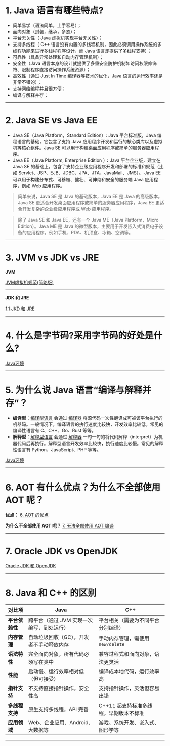 
# 1. Java 语言有哪些特点?

- 简单易学（语法简单，上手容易）；
- 面向对象（封装，继承，多态）；
- 平台无关性（ Java 虚拟机实现平台无关性）；
- 支持多线程（ C++ 语言没有内置的多线程机制，因此必须调用操作系统的多线程功能来进行多线程程序设计，而 Java 语言却提供了多线程支持）；
- 可靠性（具备异常处理和自动内存管理机制）；
- 安全性（Java 语言本身的设计就提供了多重安全防护机制如访问权限修饰符、限制程序直接访问操作系统资源）；
- 高效性（通过 Just In Time 编译器等技术的优化，Java 语言的运行效率还是非常不错的）；
- 支持网络编程并且很方便；
- 编译与解释并存；

---
# 2. Java SE vs Java EE

- Java SE（Java Platform，Standard Edition）: Java 平台标准版，Java 编程语言的基础，它包含了支持 Java 应用程序开发和运行的核心类库以及虚拟机等核心组件。Java SE 可以用于构建桌面应用程序或简单的服务器应用程序。
- Java EE（Java Platform, Enterprise Edition ）：Java 平台企业版，建立在 Java SE 的基础上，包含了支持企业级应用程序开发和部署的标准和规范（比如 Servlet、JSP、EJB、JDBC、JPA、JTA、JavaMail、JMS）。 Java EE 可以用于构建分布式、可移植、健壮、可伸缩和安全的服务端 Java 应用程序，例如 Web 应用程序。

>简单来说，Java SE 是 Java 的基础版本，Java EE 是 Java 的高级版本。Java SE 更适合开发桌面应用程序或简单的服务器应用程序，Java EE 更适合开发复杂的企业级应用程序或 Web 应用程序。

>除了 Java SE 和 Java EE，还有一个 Java ME（Java Platform，Micro Edition）。Java ME 是 Java 的微型版本，主要用于开发嵌入式消费电子设备的应用程序，例如手机、PDA、机顶盒、冰箱、空调等。

---
# 3. JVM vs JDK vs JRE

**JVM**

[JVM虚拟机规范(简略版)](../../../java笔记/JVM虚拟机规范(简略版).md#^946d05)

****

**JDK 和 JRE**

[1.1 JKD 和 JRE](../../../java笔记/Java环境.md#1.1%20JKD%20和%20JRE)

****

# 4. 什么是字节码?采用字节码的好处是什么?

[Java环境](../../../java笔记/Java环境.md#^5e7eb9)

****
# 5. 为什么说 Java 语言“编译与解释并存”？

- **编译型**：[编译型语言](https://zh.wikipedia.org/wiki/%E7%B7%A8%E8%AD%AF%E8%AA%9E%E8%A8%80) 会通过 [编译器](https://zh.wikipedia.org/wiki/%E7%B7%A8%E8%AD%AF%E5%99%A8) 将源代码一次性翻译成可被该平台执行的机器码。一般情况下，编译语言的执行速度比较快，开发效率比较低。常见的编译性语言有 C、C++、Go、Rust 等等。
- **解释型**：[解释型语言](https://zh.wikipedia.org/wiki/%E7%9B%B4%E8%AD%AF%E8%AA%9E%E8%A8%80) 会通过 [解释器](https://zh.wikipedia.org/wiki/%E7%9B%B4%E8%AD%AF%E5%99%A8) 一句一句的将代码解释（interpret）为机器代码后再执行。解释型语言开发效率比较快，执行速度比较慢。常见的解释性语言有 Python、JavaScript、PHP 等等。

[Java环境](../../../java笔记/Java环境.md#^aadcdf)

---

# 6. AOT 有什么优点？为什么不全部使用 AOT 呢？

**优点：** [6. AOT 的优点](../../../java笔记/JIT%20和%20AOT.md#6.%20AOT%20的优点)

**为什么不全部使用 AOT 呢？** [7. 无法全部使用 AOT 编译](../../../java笔记/JIT%20和%20AOT.md#7.%20无法全部使用%20AOT%20编译)

****
# 7. Oracle JDK vs OpenJDK

[Oracle JDK 和 OpenJDK](../../../java笔记/Oracle%20JDK%20和%20OpenJDK.md)

****
# 8. Java 和 C++ 的区别

| 对比项       | Java                    | C++                     |
| --------- | ----------------------- | ----------------------- |
| **平台依赖性** | 跨平台（通过 JVM 实现一次编写，到处运行） | 平台相关（需要为不同平台分别编译）       |
| **内存管理**  | 自动垃圾回收（GC），开发者不手动释放内存   | 手动内存管理，需使用 `new/delete` |
| **语法特性**  | 完全面向对象，所有代码必须写在类中       | 兼容过程式和面向对象，语法更灵活        |
| **性能**    | 启动慢、运行效率相对低（但可接受）       | 编译成本地代码，运行效率高           |
| **指针支持**  | 不支持直接指针操作，安全性高          | 支持指针操作，灵活但容易出错          |
| **多线程支持** | 原生支持多线程，API 完善          | C++11 起支持标准多线程，早期版本不标准  |
| **应用领域**  | Web、企业应用、Android、大数据等   | 游戏、系统开发、嵌入式、图形学等        |

****

